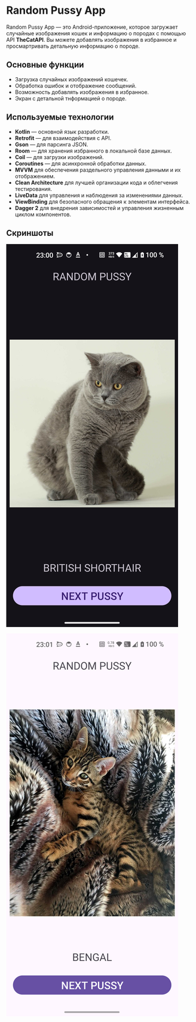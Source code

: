 # Random Pussy App

Random Pussy App — это Android-приложение, которое загружает случайные изображения кошек и информацию о породах с помощью API **TheCatAPI**. 
Вы можете добавлять изображения в избранное и просмартривать детальную информацию о породе.

## Основные функции
- Загрузка случайных изображений кошечек.
- Обработка ошибок и отображение сообщений.
- Возможность добавлять изображения в избранное.
- Экран с детальной тнформацией о породе.

## Используемые технологии
- **Kotlin** — основной язык разработки.
- **Retrofit** — для взаимодействия с API.
- **Gson** — для парсинга JSON.
- **Room** — для хранения избранного в локальной базе данных.
- **Coil** — для загрузки изображений.
- **Coroutines** — для асинхронной обработки данных.
- **MVVM** для обеспечения раздельного управления данными и их отображением.
- **Clean Architecture** для лучшей организации кода и облегчения тестирования.
- **LiveData** для управления и наблюдения за изменениями данных.
- **ViewBinding** для безопасного обращения к элементам интерфейса.
- **Dagger 2** для внедрения зависимостей и управления жизненным циклом компонентов.

## Скриншоты

![Скриншот 1](images/Screenshot_20241009-230020.png)

![Скриншот 2](images/Screenshot_20241009-230119.png)
